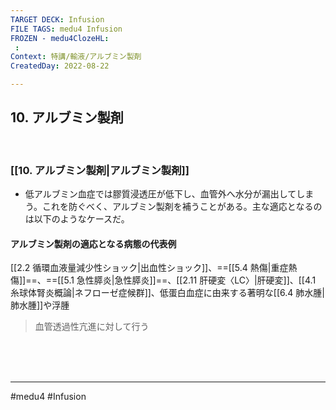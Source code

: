 ```yaml
---
TARGET DECK: Infusion
FILE TAGS: medu4 Infusion
FROZEN - medu4ClozeHL:
 : 
Context: 特講/輸液/アルブミン製剤
CreatedDay: 2022-08-22

---
```


## 10. アルブミン製剤

<br>

### [[10. アルブミン製剤|アルブミン製剤]]
* 低アルブミン血症では膠質浸透圧が低下し、血管外へ水分が漏出してしまう。これを防ぐべく、アルブミン製剤を補うことがある。主な適応となるのは以下のようなケースだ。
#### アルブミン製剤の適応となる病態の代表例
[[2.2 循環血液量減少性ショック|出血性ショック]]、==[[5.4 熱傷|重症熱傷]]==、==[[5.1 急性膵炎|急性膵炎]]==、[[2.11 肝硬変〈LC〉|肝硬変]]、[[4.1 糸球体腎炎概論|ネフローゼ症候群]]、低蛋白血症に由来する著明な[[6.4 肺水腫|肺水腫]]や浮腫
>血管透過性亢進に対して行う



<br><br><br>

---
#medu4 #Infusion 
